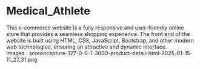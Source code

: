 # Medical_Athlete
This e-commerce website is a fully responsive and user-friendly online store that provides a seamless shopping experience. The front end of the website is built using HTML, CSS, JavaScript, Bootstrap, and other modern web technologies, ensuring an attractive and dynamic interface.  
Images :
screencapture-127-0-0-1-3000-product-detail-html-2025-01-15-11_27_31.png
